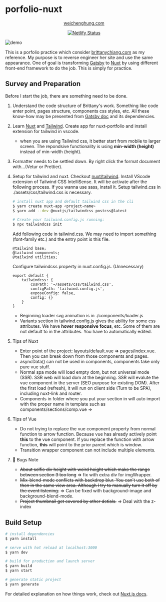 # porfolio-nuxt

<p align="center">
    <a href="https://weichenghung.com" target="_blank">
        weichenghung.com
    </a>
</p>

<p align="center">
    <a href="https://app.netlify.com/sites/elated-payne-b4209a/deploys" target="_blank">
        <img src="https://api.netlify.com/api/v1/badges/8211a0c0-ee7b-4258-ab3d-2bb1757dbc32/deploy-status" alt="Netlify Status" />
    </a>
</p>

![demo](https://a.storyblok.com/f/118480/3074x2000/74c5a572dc/portfolio_screenshot_1.png)

This is a porfolio practice which consider [brittanychiang.com](https://brittanychiang.com) as my reference. My purpose is to reverse engineer her site and use the same appearance. One of goal is transforming [Gatsby](https://www.gatsbyjs.org/docs/) to [Nuxt](https://nuxtjs.org/) by using different front-end framework to do the job. This is simply for practice.

## Survey and Preparation

Before I start the job, there are something need to be done.

1. Understand the code structure of Brittany's work. Something like code enter point, pages structure, components css styles, etc. All these know-how may be presented from [Gatsby doc](https://www.gatsbyjs.org/docs/) and its dependencies.

2. Learn [Nuxt](https://nuxtjs.org/) and [Tailwind](https://tailwindcss.com/). Create app for nuxt-portfolio and install extension for tailwind in vscode.

    - when you are using Tailwind css, it better start from mobile to larger screen. The repondsive functionality is using **min-width (height)** instead of min-width (height).

3. Formatter needs to be settled down. By right click the format document with...(Vetur or Prettier).

4. Setup for tailwind and nuxt. Checkout [nuxt/tailwind](https://tailwindcss.nuxtjs.org/). Install VScode extension of Tailwind CSS IntelliSense. It will be activate after the following process. If you wanna use sass, install it. Setup tailwind.css in ./assets/css/tailwind.css is necessary.

    ```bash
    # install nuxt app and default tailwind css in the cli
    $ yarn create nuxt-app <project-name>
    $ yarn add --dev @nuxtjs/tailwindcss postcss@latest

    # Create your tailwind.config.js running:
    $ npx tailwindcss init
    ```

    Add following code in tailwind.css. We may need to import something (font-family etc.) and the entry point is this file.

    ```
    @tailwind base;
    @tailwind components;
    @tailwind utilities;
    ```

    Configure tailwindcss property in nuxt.config.js. (Unnecessary)

    ```
    export default {
        tailwindcss: {
            cssPath: '~/assets/css/tailwind.css',
            configPath: 'tailwind.config.js',
            exposeConfig: false,
            config: {}
        }
    }
    ```

    - Beginning loader svg animation is in ./components/loader.js
    - Variants section in tailwind.config.js gives the ability for some css attributes. We have **hover** **responsive** **focus**, etc. Some of them are not default to in the attributes. You have to automatically edited.

5. Tips of Nuxt

    - Enter point of the project: layouts/default.vue => pages/index.vue. Then you can break down from those components and pages.
    - asyncData() can not be used in components, components take only pure vue stuff.
    - Normal spa mode will load empty dom, but not universal mode (SSR). SSR web will load dom at the beginning. SSR will evalute the vue component in the server (SEO purpose for existing DOM). After the first load (refresh), it will run on client side (Turn to be SPA), including nuxt-link and router.
    - Components in folder where you put your section in will auto import with the proper name in template such as components/sections/comp.vue => <SectionsComp />

6. Tips of Vue

    - Do not trying to replace the vue component property from normal function to arrow function. Because vue has already actively point **this** to the vue component. If you replace the function with arrow function, **this** will point to the prior parent which is window.
    - Transition wrapper component can not include multiple elements.

7. 🐛 Bugs Note

    - ~~About selfie div height with weird height which make the range between section 3 too long~~ => fix with extra div for imgWrapper.
    - ~~Mix-blend-mode conflicts with backdrop blur. You can't use both of then in the same view area. Although I try to manually turn it off by the event listening.~~ => Can be fixed with background-image and background-blend-mode.
    - ~~Project thumbnail get covered by other detials.~~ => Deal with the z-index

## Build Setup

```bash
# install dependencies
$ yarn install

# serve with hot reload at localhost:3000
$ yarn dev

# build for production and launch server
$ yarn build
$ yarn start

# generate static project
$ yarn generate
```

For detailed explanation on how things work, check out [Nuxt.js docs](https://nuxtjs.org).
